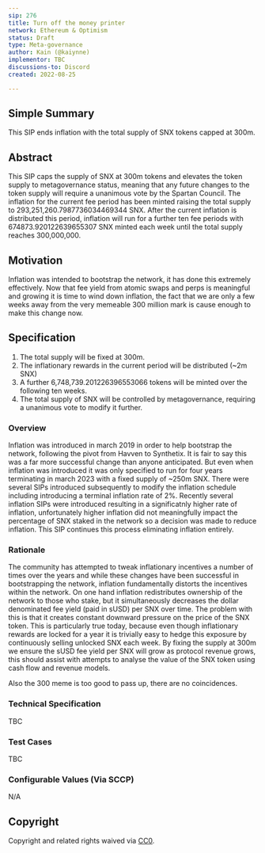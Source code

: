 ```yaml
---
sip: 276
title: Turn off the money printer
network: Ethereum & Optimism
status: Draft
type: Meta-governance
author: Kain (@kaiynne)
implementor: TBC
discussions-to: Discord
created: 2022-08-25

---
```


## Simple Summary

This SIP ends inflation with the total supply of SNX tokens capped at 300m.

## Abstract

This SIP caps the supply of SNX at 300m tokens and elevates the token supply to metagovernance status, meaning that any future changes to the token supply will require a unanimous vote by the Spartan Council. The inflation for the current fee period has been minted raising the total supply to 293,251,260.7987736034469344 SNX. After the current inflation is distributed this period, inflation will run for a further ten fee periods with 674873.920122639655307 SNX minted each week until the total supply reaches 300,000,000. 

## Motivation

Inflation was intended to bootstrap the network, it has done this extremely effectively. Now that fee yield from atomic swaps and perps is meaningful and growing it is time to wind down inflation, the fact that we are only a few weeks away from the very memeable 300 million mark is cause enough to make this change now.

## Specification

1. The total supply will be fixed at 300m.
2. The inflationary rewards in the current period will be distributed (~2m SNX)
3. A further 6,748,739.201226396553066 tokens will be minted over the following ten weeks.
4. The total supply of SNX will be controlled by metagovernance, requiring a unanimous vote to modify it further.

### Overview

Inflation was introduced in march 2019 in order to help bootstrap the network, following the pivot from Havven to Synthetix. It is fair to say this was a far more successful change than anyone anticipated. But even when inflation was introduced it was only specified to run for four years terminating in march 2023 with a fixed supply of ~250m SNX. There were several SIPs introduced subsequently to modify the inflation schedule including introducing a terminal inflation rate of 2%. Recently several inflation SIPs were introduced resulting in a significatnly higher rate of inflation, unfortunately higher inflation did not meaningfully impact the percentage of SNX staked in the network so a decision was made to reduce inflation. This SIP continues this process eliminating inflation entirely.

### Rationale

The community has attempted to tweak inflationary incentives a number of times over the years and while these changes have been successful in bootstrapping the network, inflation fundamentally distorts the incentives within the network. On one hand inflation redistributes ownership of the network to those who stake, but it simultaneously decreases the dollar denominated fee yield (paid in sUSD) per SNX over time. The problem with this is that it creates constant downward pressure on the price of the SNX token. This is particularly true today, because even though inflationary rewards are locked for a year it is trivially easy to hedge this exposure by continuously selling unlocked SNX each week. By fixing the supply at 300m we ensure the sUSD fee yield per SNX will grow as protocol revenue grows, this should assist with attempts to analyse the value of the SNX token using cash flow and revenue models. 

Also the 300 meme is too good to pass up, there are no coincidences.

### Technical Specification

<!--The technical specification should outline the public API of the changes proposed. That is, changes to any of the interfaces Synthetix currently exposes or the creations of new ones.-->

TBC

### Test Cases

<!--Test cases for an implementation are mandatory for SIPs but can be included with the implementation..-->

TBC

### Configurable Values (Via SCCP)

N/A


## Copyright

Copyright and related rights waived via [CC0](https://creativecommons.org/publicdomain/zero/1.0/).
